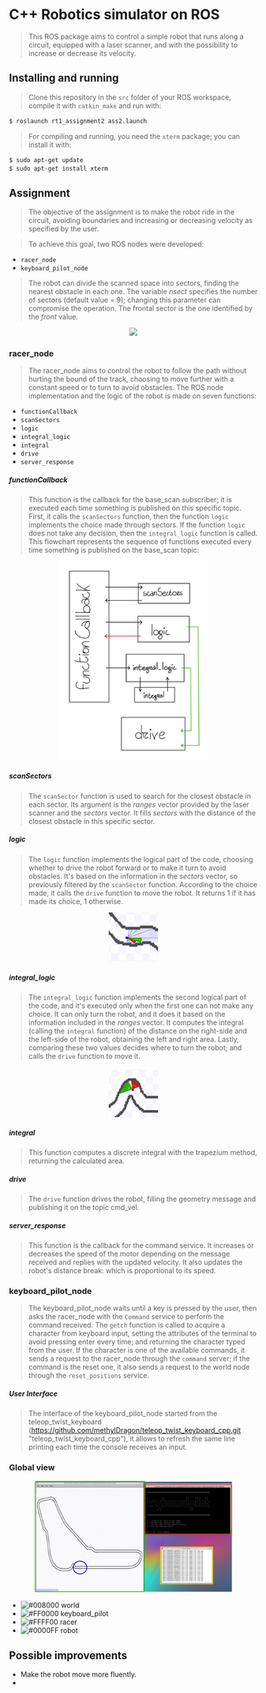 C++ Robotics simulator on ROS
=============================

>This ROS package aims to control a simple robot that runs along a circuit, equipped with a laser scanner, and with the possibility to increase or decrease its velocity.

Installing and running
----------------------

>Clone this repository in the `src` folder of your ROS workspace, compile it with `catkin_make` and run with:

```bash
$ roslaunch rt1_assignment2 ass2.launch
```

>For compiling and running, you need the `xterm` package; you can install it with:

```bash
$ sudo apt-get update
$ sudo apt-get install xterm
```

Assignment
----------

>The objective of the assignment is to make the robot ride in the circuit, avoiding boundaries and increasing or decreasing velocity as specified by the user.

>To achieve this goal, two ROS nodes were developed:
* `racer_node`
* `keyboard_pilot_node`

>The robot can divide the scanned space into sectors, finding the nearest obstacle in each one. The variable *nsect* specifies the number of sectors (default value = 9); changing this parameter can compromise the operation. The frontal sector is the one identified by the *front* value.

<p align="center">
<img src="./images/sectorsc.jpg" width=20%>
</p>


### racer_node

>The racer_node aims to control the robot to follow the path without hurting the bound of the track, choosing to move further with a constant speed or to turn to avoid obstacles.
>The ROS node implementation and the logic of the robot is made on seven functions:
* `functionCallback`
* `scanSectors`
* `logic`
* `integral_logic`
* `integral`
* `drive`
* `server_response`

##### functionCallback

>This function is the callback for the base_scan subscriber; it is executed each time something is published on this specific topic.
>First, it calls the `scanSectors` function, then the function `logic` implements the choice made through sectors. If the function `logic` does not take any decision, then the `integral_logic` function is called.
>This flowchart represents the sequence of functions executed every time something is published on the base_scan topic:

<p align="center">
<img src="./images/functionCallback.jpg" width=60%>
</p>

##### scanSectors

>The `scanSector` function is used to search for the closest obstacle in each sector. Its argument is the *ranges* vector provided by the laser scanner and the *sectors* vector. It fills *sectors* with the distance of the closest obstacle in this specific sector.

##### logic

>The `logic` function implements the logical part of the code, choosing whether to drive the robot forward or to make it turn to avoid obstacles. It's based on the information in the *sectors* vector, so previously filtered by the `scanSector` function. According to the choice made, it calls the `drive` function to move the robot. It returns 1 if it has made its choice, 1 otherwise.

<p align="center">
<img src="./images/logic.jpg" width=20%>
</p>

##### integral_logic

>The `integral_logic` function implements the second logical part of the code, and it's executed only when the first one can not make any choice. It can only turn the robot, and it does it based on the information included in the *ranges* vector. It computes the integral (calling the `integral` function) of the distance on the right-side and the left-side of the robot, obtaining the left and right area. Lastly, comparing these two values decides where to turn the robot; and calls the `drive` function to move it.

<p align="center">
<img src="./images/integral_logic.jpg" width=20%>
</p>

##### integral

>This function computes a discrete integral with the trapezium method, returning the calculated area.

##### drive

>The `drive` function drives the robot, filling the geometry message and publishing it on the topic cmd_vel.

##### server_response

>This function is the callback for the command service. It increases or decreases the speed of the motor depending on the message received and replies with the updated velocity. It also updates the robot's distance break: which is proportional to its speed.

### keyboard_pilot_node

>The keyboard_pilot_node waits until a key is pressed by the user, then asks the racer_node with the `Command` service to perform the command received.
>The `getch` function is called to acquire a character from keyboard input, setting the attributes of the terminal to avoid pressing enter every time; and returning the character typed from the user.
>If the character is one of the available commands, it sends a request to the racer_node through the `command` server; if the command is the reset one, it also sends a request to the world node through the `reset_positions` service.


##### User Interface

>The interface of the keyboard_pilot_node started from the teleop_twist_keyboard (https://github.com/methylDragon/teleop_twist_keyboard_cpp.git "teleop_twist_keyboard_cpp"), it allows to refresh the same line printing each time the console receives an input.

### Global view

<p align="center">
<img src="./images/global_view.jpg" width=80%>
</p>

- ![#008000](https://via.placeholder.com/15/008000/000000?text=+) world
- ![#FF0000](https://via.placeholder.com/15/FF0000/000000?text=+) keyboard_pilot
- ![#FFFF00](https://via.placeholder.com/15/FFFF00/000000?text=+) racer
- ![#0000FF](https://via.placeholder.com/15/0000FF/000000?text=+) robot

Possible improvements
---------------------

* Make the robot move more fluently.
* 
